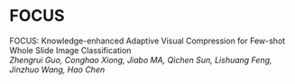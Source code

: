 # FOCUS

FOCUS: Knowledge-enhanced Adaptive Visual Compression for Few-shot Whole Slide Image Classification\
*Zhengrui Guo, Conghao Xiong, Jiabo MA, Qichen Sun, Lishuang Feng, Jinzhuo Wang, Hao Chen*